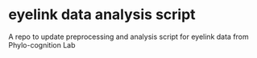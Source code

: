 ﻿# eyelink data analysis script
A repo to update preprocessing and analysis script for eyelink data from Phylo-cognition Lab
